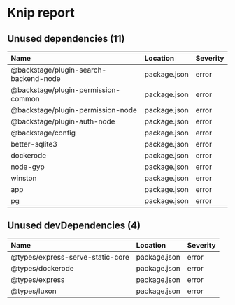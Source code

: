 # Knip report

## Unused dependencies (11)

| Name                                  | Location     | Severity |
| :------------------------------------ | :----------- | :------- |
| @backstage/plugin-search-backend-node | package.json | error    |
| @backstage/plugin-permission-common   | package.json | error    |
| @backstage/plugin-permission-node     | package.json | error    |
| @backstage/plugin-auth-node           | package.json | error    |
| @backstage/config                     | package.json | error    |
| better-sqlite3                        | package.json | error    |
| dockerode                             | package.json | error    |
| node-gyp                              | package.json | error    |
| winston                               | package.json | error    |
| app                                   | package.json | error    |
| pg                                    | package.json | error    |

## Unused devDependencies (4)

| Name                             | Location     | Severity |
| :------------------------------- | :----------- | :------- |
| @types/express-serve-static-core | package.json | error    |
| @types/dockerode                 | package.json | error    |
| @types/express                   | package.json | error    |
| @types/luxon                     | package.json | error    |
